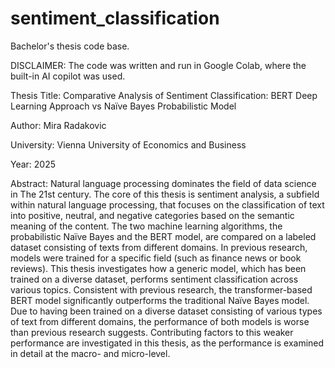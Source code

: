 # sentiment_classification

Bachelor's thesis code base. 

DISCLAIMER: The code was written and run in Google Colab, where the built-in AI copilot was used.

Thesis Title: Comparative Analysis of Sentiment Classification: BERT Deep Learning Approach vs Naïve Bayes Probabilistic Model 

Author: Mira Radakovic 

University: Vienna University of Economics and Business 

Year: 2025 

Abstract:
Natural language processing dominates the field of data science in
The 21st century. The core of this thesis is sentiment analysis, a subfield
within natural language processing, that focuses on the classification
of text into positive, neutral, and negative categories based on the semantic 
meaning of the content. The two machine learning algorithms,
the probabilistic Naïve Bayes and the BERT model, are compared on
a labeled dataset consisting of texts from different domains. In previous
research, models were trained for a specific field (such as finance
news or book reviews). This thesis investigates how a generic model,
which has been trained on a diverse dataset, performs sentiment classification
across various topics. Consistent with previous research, the
transformer-based BERT model significantly outperforms the traditional
Naïve Bayes model. Due to having been trained on a diverse
dataset consisting of various types of text from different domains, the
performance of both models is worse than previous research suggests.
Contributing factors to this weaker performance are investigated in
this thesis, as the performance is examined in detail at the macro- and
micro-level.


